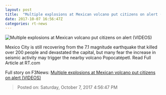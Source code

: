 ```yaml
---
layout: post
title:  "Multiple explosions at Mexican volcano put citizens on alert (VIDEOS)"
date: 2017-10-07 16:56:47Z
categories: rt-news
---
```


![Multiple explosions at Mexican volcano put citizens on alert (VIDEOS)](https://cdni.rt.com/files/2017.10/article/59d8f5a1fc7e93a6468b4567.JPG)

Mexico City is still recovering from the 7.1 magnitude earthquake that killed over 200 people and devastated the capital, but many fear the increase in seismic activity may trigger the nearby volcano Popocatépetl. Read Full Article at RT.com


Full story on F3News: [Multiple explosions at Mexican volcano put citizens on alert (VIDEOS)](http://www.f3nws.com/n/Bg3GqC)

> Posted on: Saturday, October 7, 2017 4:56:47 PM
